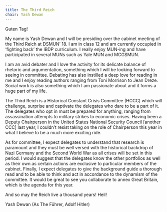 ```yaml
---
title: The Third Reich
chair: Yash Dewan
---
```


Guten Tag!

My name is Yash Dewan and I will be presiding over the cabinet meeting of the Third Reich at DSMUN’ 18. I am in class 12 and am currently occupied in ‘fighting back’ the IBDP curriculum. I really enjoy MUN-ing and have participated in several MUNs such as Yale MUN and MCGSMUN.

I am an avid debater and I love the activity for its delicate balance of rhetoric and argumentation, something which I will be looking forward to seeing in committee. Debating has also instilled a deep love for reading in me and I enjoy reading authors ranging from Toni Morrison to Jean Dreze. Social work is also something which I am passionate about and it forms a huge part of my life.

The Third Reich is a Historical Constant Crisis Committee (HCCC) which will challenge, surprise and captivate the delegates who dare to be a part of it. The delegates who opt in must be prepared for anything, ranging from assassination attempts to military strikes to economic crises. Having been a Deputy Chairperson in the United States National Security Council [another CCC] last year, I couldn’t resist taking on the role of Chairperson this year in what I believe to be a much more exciting ride.

As for committee, I expect delegates to understand that research is paramount and they must be well versed with the historical backdrop of Nazi Germany and the Second World War as all crises will be set in this period. I would suggest that the delegates know the other portfolios as well as their own as certain actions are exclusive to particular members of the cabinet. Finally, I expect delegates to give the background guide a thorough read and to be able to think and act in accordance to the dynamism of the committee. It would be great to see you collaborate to annex Great Britain, which is the agenda for this year.

And so may the Reich live a thousand years! Heil!

Yash Dewan (As The Führer, Adolf Hitler)
